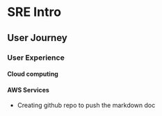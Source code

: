 # SRE Intro
## User Journey
### User Experience
#### Cloud computing
#### AWS Services
- Creating github repo to push the markdown doc
